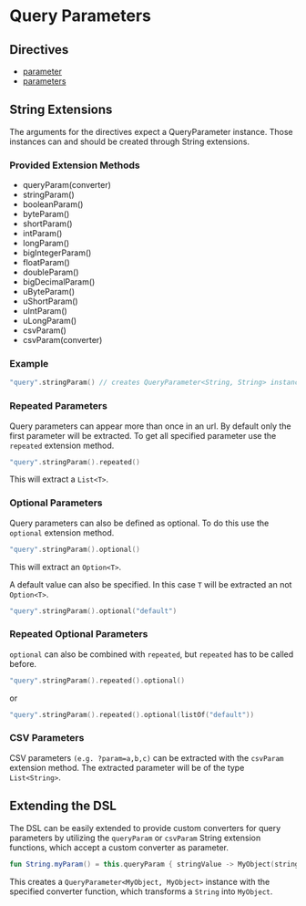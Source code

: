 # Query Parameters

## Directives

* [parameter](parameter.md)
* [parameters](parameters.md)

## String Extensions

The arguments for the directives expect a QueryParameter instance. 
Those instances can and should be created through String extensions.

### Provided Extension Methods

* queryParam\(converter\)
* stringParam\(\)
* booleanParam\(\)
* byteParam\(\)
* shortParam\(\)
* intParam\(\)
* longParam\(\)
* bigIntegerParam\(\)
* floatParam\(\)
* doubleParam\(\)
* bigDecimalParam\(\)
* uByteParam\(\)
* uShortParam\(\)
* uIntParam\(\)
* uLongParam\(\)
* csvParam\(\)
* csvParam\(converter\)

### Example

```kotlin
"query".stringParam() // creates QueryParameter<String, String> instance for the "query" parameter
```

### Repeated Parameters

Query parameters can appear more than once in an url. By default only the first parameter will be extracted.
To get all specified parameter use the `repeated` extension method.

```kotlin
"query".stringParam().repeated()
```

This will extract a `List<T>`. 

### Optional Parameters

Query parameters can also be defined as optional. To do this use the `optional` extension method.

```kotlin
"query".stringParam().optional()
```

This will extract an `Option<T>`.

A default value can also be specified. In this case `T` will be extracted an not `Option<T>`.

```kotlin
"query".stringParam().optional("default")
```

### Repeated Optional Parameters

`optional` can also be combined with `repeated`, but `repeated` has to be called before.

```kotlin
"query".stringParam().repeated().optional()
```

or

```kotlin
"query".stringParam().repeated().optional(listOf("default"))
```

### CSV Parameters

CSV parameters `(e.g. ?param=a,b,c)` can be extracted with the `csvParam` extension method. The extracted parameter
will be of the type `List<String>`.

## Extending the DSL

The DSL can be easily extended to provide custom converters for query parameters by utilizing the `queryParam` or
`csvParam` String extension functions, which accept a custom converter as parameter.

```kotlin
fun String.myParam() = this.queryParam { stringValue -> MyObject(stringValue) }
```

This creates a `QueryParameter<MyObject, MyObject>` instance with the specified converter function, 
which transforms a `String` into `MyObject`.
